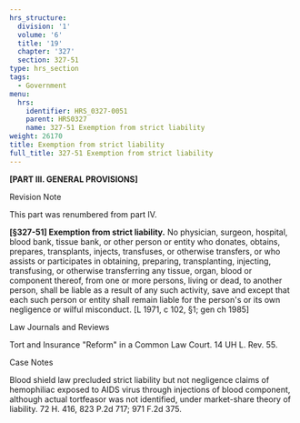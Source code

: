 ```yaml
---
hrs_structure:
  division: '1'
  volume: '6'
  title: '19'
  chapter: '327'
  section: 327-51
type: hrs_section
tags:
  - Government
menu:
  hrs:
    identifier: HRS_0327-0051
    parent: HRS0327
    name: 327-51 Exemption from strict liability
weight: 26170
title: Exemption from strict liability
full_title: 327-51 Exemption from strict liability
---
```

**[PART III. GENERAL PROVISIONS]**

Revision Note

This part was renumbered from part IV.

**[§327-51] Exemption from strict liability.** No physician, surgeon, hospital, blood bank, tissue bank, or other person or entity who donates, obtains, prepares, transplants, injects, transfuses, or otherwise transfers, or who assists or participates in obtaining, preparing, transplanting, injecting, transfusing, or otherwise transferring any tissue, organ, blood or component thereof, from one or more persons, living or dead, to another person, shall be liable as a result of any such activity, save and except that each such person or entity shall remain liable for the person's or its own negligence or wilful misconduct. [L 1971, c 102, §1; gen ch 1985]

Law Journals and Reviews

Tort and Insurance "Reform" in a Common Law Court. 14 UH L. Rev. 55.

Case Notes

Blood shield law precluded strict liability but not negligence claims of hemophiliac exposed to AIDS virus through injections of blood component, although actual tortfeasor was not identified, under market-share theory of liability. 72 H. 416, 823 P.2d 717; 971 F.2d 375.